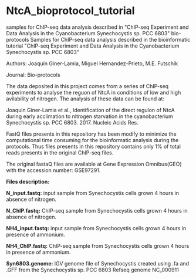 # NtcA_bioprotocol_tutorial
samples for ChIP-seq data analysis described in "ChIP-seq Experiment and Data Analysis in the Cyanobacterium Synechocystis sp. PCC 6803" bio-protocols
Samples for ChIP-seq data analysis described in the bioinformatic tutorial "ChIP-seq Experiment and Data Analysis in the Cyanobacterium Synechocystis sp. PCC 6803"

Authors: Joaquín Giner-Lamia, Miguel Hernandez-Prieto, M.E. Futschik

Journal: Bio-protocols

The data deposited in this project comes from a series of ChIP-seq experiments to analyse the reguon of NtcA in conditions of low and high avilability of nitrogen. The analysis of these data can be found at:

Joaquin Giner-Lamia et al., Identification of the direct regulon of NtcA during early acclimation to nitrogen starvation in the cyanobacterium Synechocystis sp. PCC 6803. 2017. Nucleic Acids Res.

FastQ files presents in this repository has been modify to minimize the computational time consuming for the bioinformatic analysis during the protocols. Thus files presents in this repository contains only 1% of total reads presents in the original ChIP-seq files.

The original fastaQ files are available at Gene Expression Omnibus(GEO) with the accession number: GSE97291.

**Files description:**

**N_input.fastq:** input sample from Synechocystis cells grown 4 hours in absence of nitrogen.

**N_ChIP.fastq:** ChIP-seq sample from Synechocystis cells grown 4 hours in absence of nitrogen.

**NH4_input.fastq:** input sample from Synechocystis cells grown 4 hours in presence of ammonium.

**NH4_ChIP.fastq:** ChIP-seq sample from Synechocystis cells grown 4 hours in presence of ammonium.

**Syn6803.genome:** IGV genome file of Synechocystis created using .fa and .GFF from the Synechocystis sp. PCC 6803 Refseq                 genome NC_000911
